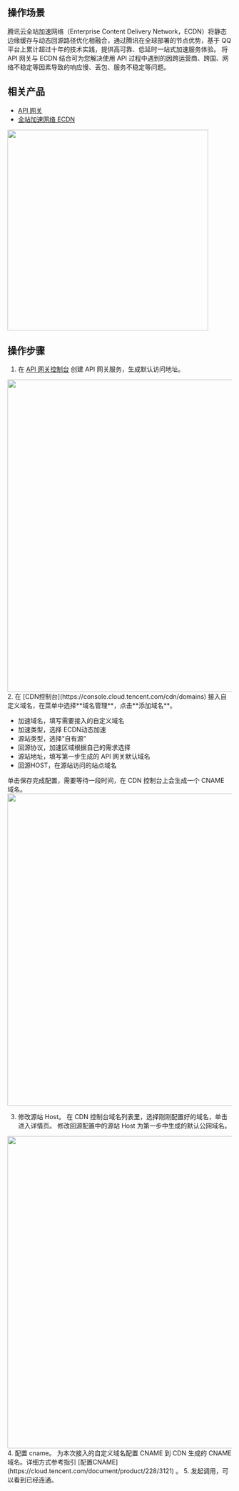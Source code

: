 ## 操作场景

腾讯云全站加速网络（Enterprise Content Delivery Network，ECDN）将静态边缘缓存与动态回源路径优化相融合，通过腾讯在全球部署的节点优势，基于 QQ 平台上累计超过十年的技术实践，提供高可靠、低延时一站式加速服务体验。
将 API 网关与 ECDN 结合可为您解决使用 API 过程中遇到的因跨运营商、跨国、网络不稳定等因素导致的响应慢、丢包、服务不稳定等问题。

## 相关产品

- [API 网关](https://console.cloud.tencent.com/apigateway/service)
- [全站加速网络 ECDN](https://console.cloud.tencent.com/cdn/domains)

<img src="https://qcloudimg.tencent-cloud.cn/raw/faf36b8f087259248b5746efeb69ca2b.png" width="450px">   

## 操作步骤

1. 在 [API 网关控制台](https://console.cloud.tencent.com/apigateway/service) 创建 API 网关服务，生成默认访问地址。
<img src = "https://qcloudimg.tencent-cloud.cn/raw/0a1caac37827585f33f4d78ccb6b1494.png" width=700> 
2. 在 [CDN控制台](https://console.cloud.tencent.com/cdn/domains) 接入自定义域名，在菜单中选择**域名管理**，点击**添加域名**。
<ul>
<li>加速域名，填写需要接入的自定义域名</li>
<li>加速类型，选择 ECDN动态加速</li>
<li>源站类型，选择“自有源”</li>
<li>回源协议，加速区域根据自己的需求选择</li>
<li>源站地址，填写第一步生成的 API 网关默认域名</li>
<li>回源HOST，在源站访问的站点域名</li>
</ul>
单击保存完成配置，需要等待一段时间，在 CDN 控制台上会生成一个 CNAME 域名。
<img src = "https://qcloudimg.tencent-cloud.cn/raw/40eb9c3bc70e829a5e27480e74b404a8.png" width=700> 

3. 修改源站 Host。
在 CDN 控制台域名列表里，选择刚刚配置好的域名，单击进入详情页。
修改回源配置中的源站 Host 为第一步中生成的默认公网域名。

 <img src = "https://qcloudimg.tencent-cloud.cn/raw/06e3944504dee4a777cc706ccddc4687.png" width=700> 
4. 配置 cname。
为本次接入的自定义域名配置 CNAME 到 CDN 生成的 CNAME 域名。详细方式参考指引 [配置CNAME](https://cloud.tencent.com/document/product/228/3121) 。
5. 发起调用，可以看到已经连通。
